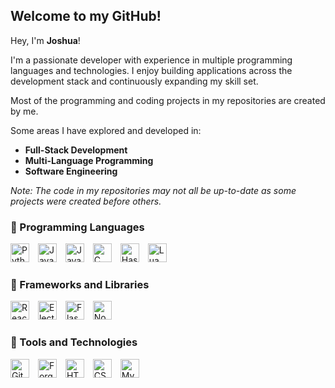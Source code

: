 ## Welcome to my GitHub!

Hey, I'm **Joshua**!

I'm a passionate developer with experience in multiple programming languages and technologies. I enjoy building applications across the development stack and continuously expanding my skill set.

Most of the programming and coding projects in my repositories are created by me.

Some areas I have explored and developed in:

- **Full-Stack Development**
- **Multi-Language Programming**
- **Software Engineering**

*Note: The code in my repositories may not all be up-to-date as some projects were created before others.*

### 🧰 Programming Languages

<p align="left" style="padding-top:0px;">
    <img alt="Python" width="30px" style="padding-right:10px;" src="https://cdn.jsdelivr.net/gh/devicons/devicon/icons/python/python-original.svg" />
    <img alt="JavaScript" width="30px" style="padding-right:10px;" src="https://cdn.jsdelivr.net/gh/devicons/devicon/icons/javascript/javascript-original.svg" />
    <img alt="Java" width="30px" style="padding-right:10px;" src="https://cdn.jsdelivr.net/gh/devicons/devicon/icons/java/java-original.svg"/>
    <img alt="C" width="30px" style="padding-right:10px;" src="https://cdn.jsdelivr.net/gh/devicons/devicon/icons/c/c-original.svg"/>
    <img alt="Haskell" width="30px" style="padding-right:10px;" src="https://cdn.jsdelivr.net/gh/devicons/devicon/icons/haskell/haskell-original.svg"/>
    <img alt="Lua" width="30px" style="padding-right:10px;" src="https://cdn.jsdelivr.net/gh/devicons/devicon/icons/lua/lua-original.svg" />
</p>

### 🧰 Frameworks and Libraries

<p align="left" style="padding-top:0px;">
    <img alt="React" width="30px" style="padding-right:10px;" src="https://cdn.jsdelivr.net/gh/devicons/devicon/icons/react/react-original.svg"/>
    <img alt="Electron" width="30px" style="padding-right:10px;" src="https://cdn.jsdelivr.net/gh/devicons/devicon/icons/electron/electron-original.svg"/>
    <img alt="Flask" width="30px" style="padding-right:10px;" src="https://cdn.jsdelivr.net/gh/devicons/devicon/icons/flask/flask-original.svg"/>
    <img alt="Node.js" width="30px" style="padding-right:10px;" src="https://cdn.jsdelivr.net/gh/devicons/devicon/icons/nodejs/nodejs-original.svg"/>
</p>

### 🧰 Tools and Technologies

<p align="left" style="padding-top:0px;">
    <img alt="Git" width="30px" style="padding-right:10px;" src="https://cdn.jsdelivr.net/gh/devicons/devicon/icons/git/git-original.svg"/>
    <img alt="Forge" width="30px" style="padding-right:10px;" src="https://www.vectorlogo.zone/logos/forge/forge-icon.svg"/>
    <img alt="HTML5" width="30px" style="padding-right:10px;" src="https://cdn.jsdelivr.net/gh/devicons/devicon/icons/html5/html5-original.svg" />
    <img alt="CSS3" width="30px" style="padding-right:10px;" src="https://cdn.jsdelivr.net/gh/devicons/devicon/icons/css3/css3-original.svg" />
    <img alt="MySQL" width="30px" style="padding-right:10px;" src="https://cdn.jsdelivr.net/gh/devicons/devicon/icons/mysql/mysql-original.svg"/>
</p>
